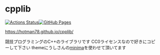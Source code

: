 # cpplib

[![Actions Status](https://github.com/hotman78/cpplib/workflows/verify/badge.svg)](https://github.com/hotman78/cpplib/actions)[![GitHub Pages](https://img.shields.io/static/v1?label=GitHub+Pages&message=+&color=brightgreen&logo=github)](https://hotman78.github.io/cpplib/)

https://hotman78.github.io/cpplib/

競技プログラミングのC++のライブラリです
CC0ライセンスなので好きにコピーして下さい
themeにうしさんの[minima](https://github.com/ei1333/minima)を使わせて頂いてます
